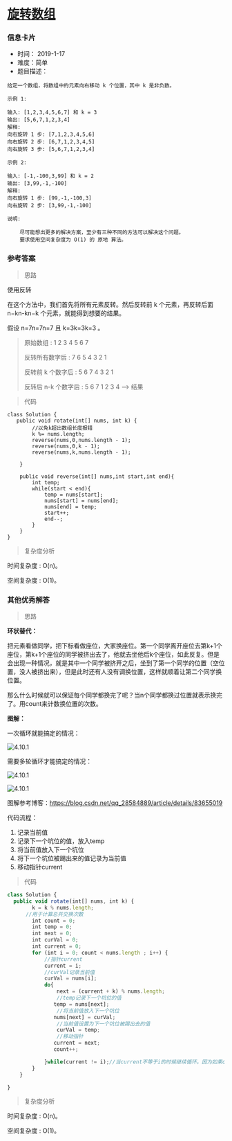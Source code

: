 # [旋转数组](https://leetcode-cn.com/problems/rotate-array/)

### 信息卡片

- 时间： 2019-1-17
- 难度：简单
- 题目描述：

```
给定一个数组，将数组中的元素向右移动 k 个位置，其中 k 是非负数。

示例 1:

输入: [1,2,3,4,5,6,7] 和 k = 3
输出: [5,6,7,1,2,3,4]
解释:
向右旋转 1 步: [7,1,2,3,4,5,6]
向右旋转 2 步: [6,7,1,2,3,4,5]
向右旋转 3 步: [5,6,7,1,2,3,4]

示例 2:

输入: [-1,-100,3,99] 和 k = 2
输出: [3,99,-1,-100]
解释: 
向右旋转 1 步: [99,-1,-100,3]
向右旋转 2 步: [3,99,-1,-100]

说明:

    尽可能想出更多的解决方案，至少有三种不同的方法可以解决这个问题。
    要求使用空间复杂度为 O(1) 的 原地 算法。
```



### 参考答案

> 思路

使用反转

在这个方法中，我们首先将所有元素反转。然后反转前 k 个元素，再反转后面 n−kn-kn−k 个元素，就能得到想要的结果。

假设 n=7n=7n=7 且 k=3k=3k=3 。

> 原始数组                  : 1 2 3 4 5 6 7
>
> 反转所有数字后             : 7 6 5 4 3 2 1
>
> 反转前 k 个数字后          : 5 6 7 4 3 2 1
>
> 反转后 n-k 个数字后        : 5 6 7 1 2 3 4 --> 结果



> 代码

```
class Solution {
   public void rotate(int[] nums, int k) {
   		//以免k超出数组长度报错
        k %= nums.length;
        reverse(nums,0,nums.length - 1);
        reverse(nums,0,k - 1);
        reverse(nums,k,nums.length - 1);

    }

    public void reverse(int[] nums,int start,int end){
        int temp;
        while(start < end){
            temp = nums[start];
            nums[start] = nums[end];
            nums[end] = temp;
            start++;
            end--;
        }
    }
}
```



> 复杂度分析

时间复杂度 : O(n)。

空间复杂度 : O(1)。



### 其他优秀解答

> 思路

**环状替代：**

把元素看做同学，把下标看做座位，大家换座位。第一个同学离开座位去第k+1个座位，第k+1个座位的同学被挤出去了，他就去坐他后k个座位，如此反复。但是会出现一种情况，就是其中一个同学被挤开之后，坐到了第一个同学的位置（空位置，没人被挤出来），但是此时还有人没有调换位置，这样就顺着让第二个同学换位置。 

那么什么时候就可以保证每个同学都换完了呢？当n个同学都换过位置就表示换完了。用count来计数换位置的次数。



**图解：**

一次循环就能搞定的情况：

![4.10.1](D:/Jessica(note)/Marie(2019)/programming/leetcode/leetcodetravels/assets/4.10.png)



需要多轮循环才能搞定的情况：

![4.10.1](D:/Jessica(note)/Marie(2019)/programming/leetcode/leetcodetravels/assets/4.10.1.png)



![4.10.1](D:/Jessica(note)/Marie(2019)/programming/leetcode/leetcodetravels/assets/4.10.2.png)

图解参考博客：https://blog.csdn.net/qq_28584889/article/details/83655019



代码流程：

1. 记录当前值
2. 记录下一个坑位的值，放入temp
3. 将当前值放入下一个坑位
4. 将下一个坑位被踢出来的值记录为当前值
5. 移动指针current



> 代码

```js
class Solution {
  public void rotate(int[] nums, int k) {
        k = k % nums.length;
      //用于计算总共交换次数
        int count = 0;
        int temp = 0;
        int next = 0;
        int curVal = 0;
        int current = 0;
        for (int i = 0; count < nums.length ; i++) {
            //指针current
            current = i;
            //curVal记录当前值
            curVal = nums[i];
            do{
                next = (current + k) % nums.length;
                //temp记录下一个坑位的值
               temp = nums[next];
                //将当前值放入下一个坑位
               nums[next] = curVal;
                //当前值设置为下一个坑位被踢出去的值
                curVal = temp;
                //移动指针
               current = next;
               count++;

            }while(current != i);//当current不等于i的时候继续循环。因为如果current==i，那么下面将重复的位置和之前是一样的，会形成死循环。
        }
    }

}
```



> 复杂度分析

时间复杂度 : O(n)。

空间复杂度 : O(1)。





